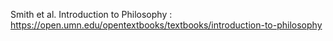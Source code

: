 Smith et al. Introduction to Philosophy : https://open.umn.edu/opentextbooks/textbooks/introduction-to-philosophy
